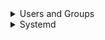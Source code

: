 













<details> <summary>Users and Groups</summary>

```
useradd -r -s /bin/false exampleSysUser # Create a fake system user for programs. Don't allow shell connection
useradd -m -d /home/exampleUser         # Create a user with a home directory
```



1. Owner
2. Group
3. Public

Read  | Write | Execute 
------|-------|-------
4 | 2 | 1

Examples: </br>
111 = `--x--x--x` </br>
333 = `-wx-wx-wx`</br>





</summary> </details>



<details> <summary>Systemd</summary>




## Create a bash script to run on boot up

1. Create the script at `/usr/local/sbin/example-script.sh`
- Change permissions `chmod +x example-script.sh`

2. Create file `/etc/systemd/system/example-script.service` with contents:
```
[Unit]
Description=Start Me At Bootup

[Service]
ExecStart=/usr/local/sbin/example-script.sh

[Install]
WantedBy=multi-user.target
```
3. Enable the service so it runs on boot up
`systemctl enable example-script.service'

</summary> </details>

